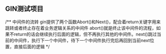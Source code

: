 GIN测试项目
--
/**
中间件的流转
	gin提供了两个函数Abort()和Next()，配合着return关键字用来跳转或者终止存在着业务逻辑关系的中间件
	abort()就是终止该中间件的流程，如果不return的话会继续执行后面的逻辑，但不再执行其他的中间件。next()跳过当前的中间件，执行下一个中间件，待下一个中间件执行完后再回到当前next位置，直接后面的逻辑
 */